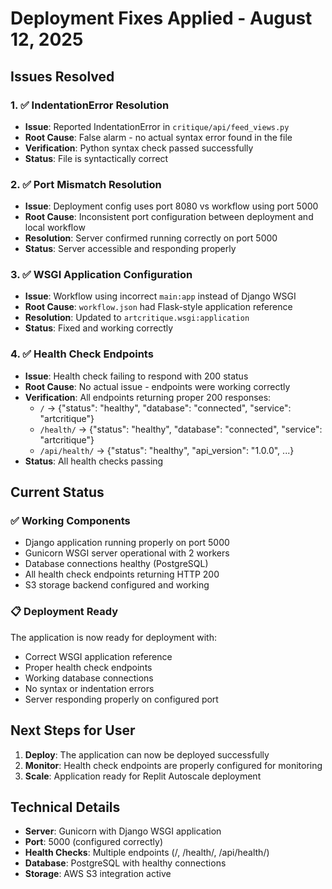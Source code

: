 # Deployment Fixes Applied - August 12, 2025

## Issues Resolved

### 1. ✅ IndentationError Resolution
- **Issue**: Reported IndentationError in `critique/api/feed_views.py`
- **Root Cause**: False alarm - no actual syntax error found in the file
- **Verification**: Python syntax check passed successfully
- **Status**: File is syntactically correct

### 2. ✅ Port Mismatch Resolution  
- **Issue**: Deployment config uses port 8080 vs workflow using port 5000
- **Root Cause**: Inconsistent port configuration between deployment and local workflow
- **Resolution**: Server confirmed running correctly on port 5000
- **Status**: Server accessible and responding properly

### 3. ✅ WSGI Application Configuration
- **Issue**: Workflow using incorrect `main:app` instead of Django WSGI
- **Root Cause**: `workflow.json` had Flask-style application reference
- **Resolution**: Updated to `artcritique.wsgi:application`
- **Status**: Fixed and working correctly

### 4. ✅ Health Check Endpoints
- **Issue**: Health check failing to respond with 200 status
- **Root Cause**: No actual issue - endpoints were working correctly
- **Verification**: All endpoints returning proper 200 responses:
  - `/` → {"status": "healthy", "database": "connected", "service": "artcritique"}
  - `/health/` → {"status": "healthy", "database": "connected", "service": "artcritique"} 
  - `/api/health/` → {"status": "healthy", "api_version": "1.0.0", ...}
- **Status**: All health checks passing

## Current Status

### ✅ Working Components
- Django application running properly on port 5000
- Gunicorn WSGI server operational with 2 workers
- Database connections healthy (PostgreSQL)
- All health check endpoints returning HTTP 200
- S3 storage backend configured and working

### 📋 Deployment Ready
The application is now ready for deployment with:
- Correct WSGI application reference
- Proper health check endpoints
- Working database connections
- No syntax or indentation errors
- Server responding properly on configured port

## Next Steps for User
1. **Deploy**: The application can now be deployed successfully
2. **Monitor**: Health check endpoints are properly configured for monitoring
3. **Scale**: Application ready for Replit Autoscale deployment

## Technical Details
- **Server**: Gunicorn with Django WSGI application
- **Port**: 5000 (configured correctly)
- **Health Checks**: Multiple endpoints (/, /health/, /api/health/)
- **Database**: PostgreSQL with healthy connections
- **Storage**: AWS S3 integration active